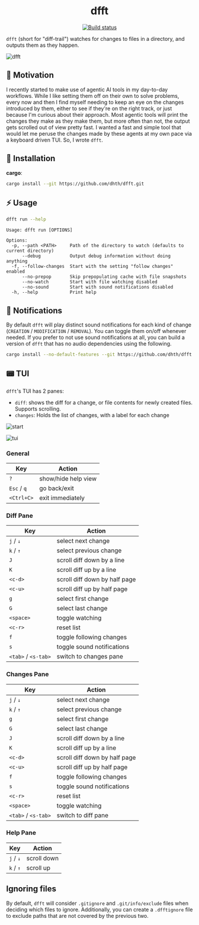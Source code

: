 <p align="center">
  <h1 align="center">dfft</h1>
  <p align="center">
    <a href="https://github.com/dhth/dfft/actions/workflows/main.yml"><img alt="Build status" src="https://img.shields.io/github/actions/workflow/status/dhth/dfft/main.yml?style=flat-square"></a>
  </p>
</p>

`dfft` (short for "diff-trail") watches for changes to files in a directory, and
outputs them as they happen.

![dfft](https://github.com/user-attachments/assets/667ea732-c9f1-4623-a7d3-3fa4ffacbae1)

🤔 Motivation
---

I recently started to make use of agentic AI tools in my day-to-day workflows.
While I like setting them off on their own to solve problems, every now and then
I find myself needing to keep an eye on the changes introduced by them, either
to see if they're on the right track, or just because I'm curious about their
approach. Most agentic tools will print the changes they make as they make them,
but more often than not, the output gets scrolled out of view pretty fast. I
wanted a fast and simple tool that would let me peruse the changes made by these
agents at my own pace via a keyboard driven TUI. So, I wrote `dfft`.

💾 Installation
---

**cargo**:

```sh
cargo install --git https://github.com/dhth/dfft.git
```

⚡️ Usage
---

```bash
dfft run --help
```

```text
Usage: dfft run [OPTIONS]

Options:
  -p, --path <PATH>     Path of the directory to watch (defaults to current directory)
      --debug           Output debug information without doing anything
  -f, --follow-changes  Start with the setting "follow changes" enabled
      --no-prepop       Skip prepopulating cache with file snapshots
      --no-watch        Start with file watching disabled
      --no-sound        Start with sound notifications disabled
  -h, --help            Print help
```

🔔 Notifications
---

By default `dfft` will play distinct sound notifications for each kind of change
(`CREATION` / `MODIFICATION` / `REMOVAL`). You can toggle them on/off whenever
needed. If you prefer to not use sound notifications at all, you can build a
version of `dfft` that has no audio dependencies using the following.

```bash
cargo install --no-default-features --git https://github.com/dhth/dfft.git
```

📟 TUI
---

`dfft`'s TUI has 2 panes:

- `diff`: shows the diff for a change, or file contents for newly created files.
  Supports scrolling.
- `changes`: Holds the list of changes, with a label for each change

![start](https://tools.dhruvs.space/images/dfft/v0-1-0/start.png)

![tui](https://tools.dhruvs.space/images/dfft/v0-1-0/tui.png)

### General

| Key         | Action              |
|-------------|---------------------|
| `?`         | show/hide help view |
| `Esc` / `q` | go back/exit        |
| `<Ctrl+C>`  | exit immediately    |

### Diff Pane

| Key                 | Action                        |
|---------------------|-------------------------------|
| `j` / `↓`           | select next change            |
| `k` / `↑`           | select previous change        |
| `J`                 | scroll diff down by a line    |
| `K`                 | scroll diff up by a line      |
| `<c-d>`             | scroll diff down by half page |
| `<c-u>`             | scroll diff up by half page   |
| `g`                 | select first change           |
| `G`                 | select last change            |
| `<space>`           | toggle watching               |
| `<c-r>`             | reset list                    |
| `f`                 | toggle following changes      |
| `s`                 | toggle sound notifications    |
| `<tab>` / `<s-tab>` | switch to changes pane        |

### Changes Pane

| Key                 | Action                        |
|---------------------|-------------------------------|
| `j` / `↓`           | select next change            |
| `k` / `↑`           | select previous change        |
| `g`                 | select first change           |
| `G`                 | select last change            |
| `J`                 | scroll diff down by a line    |
| `K`                 | scroll diff up by a line      |
| `<c-d>`             | scroll diff down by half page |
| `<c-u>`             | scroll diff up by half page   |
| `f`                 | toggle following changes      |
| `s`                 | toggle sound notifications    |
| `<c-r>`             | reset list                    |
| `<space>`           | toggle watching               |
| `<tab>` / `<s-tab>` | switch to diff pane           |

### Help Pane

| Key       | Action      |
|-----------|-------------|
| `j` / `↓` | scroll down |
| `k` / `↑` | scroll up   |

Ignoring files
---

By default, `dfft` will consider `.gitignore` and `.git/info/exclude` files when
deciding which files to ignore. Additionally, you can create a `.dfftignore`
file to exclude paths that are not covered by the previous two.
